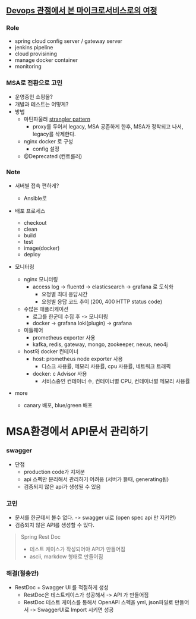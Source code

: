 ## [Devops 관점에서 본 마이크로서비스로의 여정](https://www.youtube.com/watch?v=xtiC8-SYmBg&list=PL42XJKPNDepZbqM9N11RxL5UY_5PbA_Wo&index=23&ab_channel=TOAST)

### Role

- spring cloud config server / gateway server 
- jenkins pipeline 
- cloud provisining
- manage docker container 
- monitoring

### MSA로 전환으로 고민

- 운영중인 쇼핑몰? 
- 개발과 테스트는 어떻게? 
- 방법
  - 마틴파울러 [strangler pattern]() 
    - proxy를 두어서 legacy, MSA 공존하게 한후, MSA가 정착되고 나서, legacy를 삭제한다. 
  - nginx docker 로 구성 
    - config 설정 
  - @Deprecated (컨트롤러)

### Note 

- 서버별 접속 편하게? 
  - Ansible로
- 배포 프로세스 
  - checkout
  - clean 
  - build
  - test
  - image(docker)
  - deploy
- 모니터링 
  - nginx 모니터링 
    - access log -> fluentd -> elasticsearch -> grafana 로 도식화 
      - 요청별 최대 응답시간 
      - 요청별 응답 코드 추이 (200, 400 HTTP status code)
  - 수많은 애플리케이션
    - 로그를 한군데 수집 후 -> 모니터링
    - docker -> grafana loki(plugin) -> grafana
  - 미들웨어
    - prometheus exporter 사용 
    - kafka, redis, gateway, mongo, zookeeper, nexus, neo4j
  - host와 docker 컨테이너 
    - host: prometheus node exporter 사용
      - 디스크 사용률, 메모리 사용률, cpu 사용률, 네트워크 트래픽
    - docker: c Advisor 사용
      - 서비스중인 컨테이너 수, 컨테이너별 CPU, 컨테이너별 메모리 사용률

- more 
  - canary 배포, blue/green 배포 





# MSA환경에서 API문서 관리하기

### swagger 

- 단점
  - production code가 지저분 
  - api 스펙만 분리해서 관리하기 어려움 (서버가 뜰때, generating됨)
  - 검증되지 않은 api가 생성될 수 있음 



### 고민

- 문서를 한군데서 볼수 없다. -> swagger ui로 (open spec api 만 지키면)
- 검증되지 않은 API를 생성할 수 있다. 

> Spring Rest Doc
>
> - 테스트 케이스가 작성되어야 API가 만들어짐
> - ascii, markdow 형태로 만들어짐



### 해결(절충안)

- RestDoc + Swagger UI 를 적절하게 생성 
  - RestDoc은 테스트케이스가 성공해서 -> API 가 만들어짐 
  - RestDoc 테스트 케이스를 통해서 OpenAPI 스펙을 yml, json파일로 만들어서 -> SwaggerUI로 Import 시키면 성공